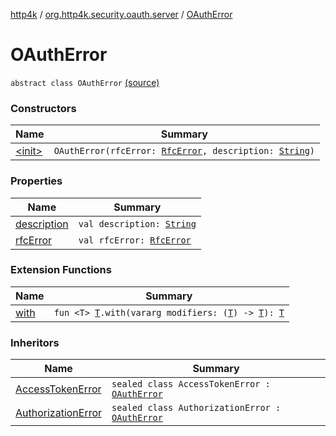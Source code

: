 [http4k](../../index.md) / [org.http4k.security.oauth.server](../index.md) / [OAuthError](./index.md)

# OAuthError

`abstract class OAuthError` [(source)](https://github.com/http4k/http4k/blob/master/http4k-security-oauth/src/main/kotlin/org/http4k/security/oauth/server/OAuthError.kt#L8)

### Constructors

| Name | Summary |
|---|---|
| [&lt;init&gt;](-init-.md) | `OAuthError(rfcError: `[`RfcError`](../-rfc-error/index.md)`, description: `[`String`](https://kotlinlang.org/api/latest/jvm/stdlib/kotlin/-string/index.html)`)` |

### Properties

| Name | Summary |
|---|---|
| [description](description.md) | `val description: `[`String`](https://kotlinlang.org/api/latest/jvm/stdlib/kotlin/-string/index.html) |
| [rfcError](rfc-error.md) | `val rfcError: `[`RfcError`](../-rfc-error/index.md) |

### Extension Functions

| Name | Summary |
|---|---|
| [with](../../org.http4k.core/with.md) | `fun <T> `[`T`](../../org.http4k.core/with.md#T)`.with(vararg modifiers: (`[`T`](../../org.http4k.core/with.md#T)`) -> `[`T`](../../org.http4k.core/with.md#T)`): `[`T`](../../org.http4k.core/with.md#T) |

### Inheritors

| Name | Summary |
|---|---|
| [AccessTokenError](../-access-token-error.md) | `sealed class AccessTokenError : `[`OAuthError`](./index.md) |
| [AuthorizationError](../-authorization-error.md) | `sealed class AuthorizationError : `[`OAuthError`](./index.md) |
